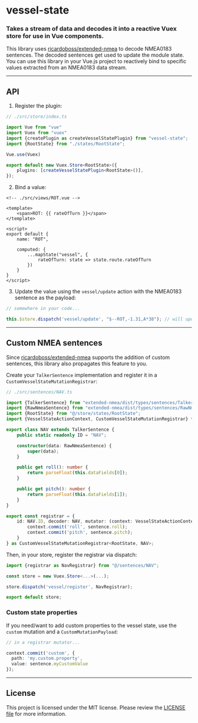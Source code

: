 # vessel-state

### Takes a stream of data and decodes it into a reactive Vuex store for use in Vue components.

This library uses [ricardoboss/extended-nmea][2] to decode NMEA0183 sentences. The decoded sentences get used to update
the module state. You can use this library in your Vue.js project to reactively bind to specific values extracted from
an NMEA0183 data stream.

---

## API

1. Register the plugin:

```typescript
// ./src/store/index.ts

import Vue from "vue"
import Vuex from "vuex"
import {createPlugin as createVesselStatePlugin} from "vessel-state";
import {RootState} from "./states/RootState";

Vue.use(Vuex)

export default new Vuex.Store<RootState>({
	plugins: [createVesselStatePlugin<RootState>()],
});
```

2. Bind a value:

```vue
<!-- ./src/views/ROT.vue -->

<template>
	<span>ROT: {{ rateOfTurn }}</span>
</template>

<script>
export default {
	name: "ROT",

	computed: {
		...mapState("vessel", {
			rateOfTurn: state => state.route.rateOfTurn
		})
	}
}
</script>
```

3. Update the value using the `vessel/update` action with the NMEA0183 sentence as the payload:

```typescript
// somewhere in your code...

this.$store.dispatch('vessel/update', "$--ROT,-1.31,A*38"); // will update the value of rateOfTurn to -1.31
```

---

## Custom NMEA sentences

Since [ricardoboss/extended-nmea][2] supports the addition of custom sentences, this library also propagates this
feature to you.

Create your `TalkerSentence` implementation and register it in a `CustomVesselStateMutationRegistrar`:

```typescript
// ./src/sentences/NAV.ts

import {TalkerSentence} from "extended-nmea/dist/types/sentences/TalkerSentence";
import {RawNmeaSentence} from "extended-nmea/dist/types/sentences/RawNmeaSentence";
import {RootState} from "@/store/states/RootState";
import {VesselStateActionContext, CustomVesselStateMutationRegistrar} from "vessel-state";

export class NAV extends TalkerSentence {
	public static readonly ID = "NAV";

	constructor(data: RawNmeaSentence) {
		super(data);
	}

	public get roll(): number {
		return parseFloat(this.dataFields[0]);
	}

	public get pitch(): number {
		return parseFloat(this.dataFields[1]);
	}
}

export const registrar = {
	id: NAV.ID, decoder: NAV, mutator: (context: VesselStateActionContext<RootState>, sentence: NAV) => {
		context.commit('roll', sentence.roll);
		context.commit('pitch', sentence.pitch);
	}
} as CustomVesselStateMutationRegistrar<RootState, NAV>;
```

Then, in your store, register the registrar via dispatch:

```typescript
import {registrar as NavRegistrar} from "@/sentences/NAV";

const store = new Vuex.Store<...>(...);

store.dispatch('vessel/register', NavRegistrar);

export default store;
```

### Custom state properties

If you need/want to add custom properties to the vessel state, use the `custom` mutation and a `CustomMutationPayload`:

```typescript
// in a registrar mutator...

context.commit('custom', {
  path: 'my.custom.property',
  value: sentence.myCustomValue
});
```

---

## License

This project is licensed under the MIT license. Please review the [LICENSE file][1] for more information.

[1]: https://github.com/ricardoboss/vessel-state/blob/develop/LICENSE
[2]: https://github.com/ricardoboss/extended-nmea
